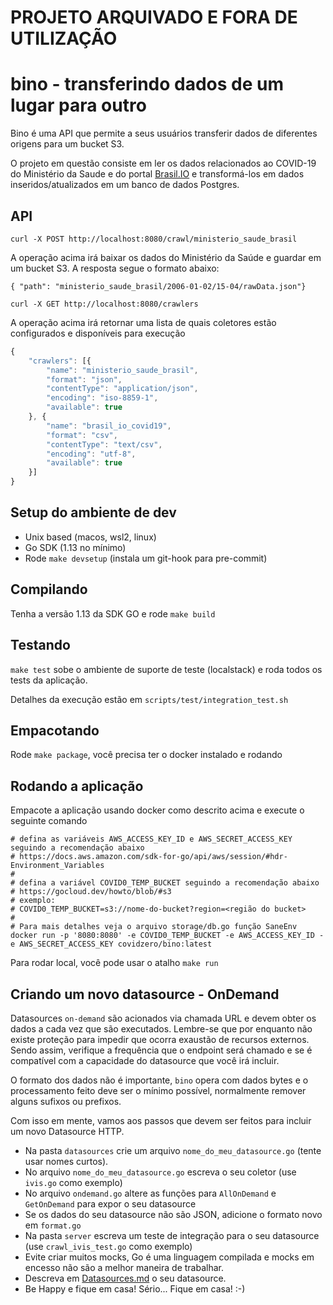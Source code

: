# PROJETO ARQUIVADO E FORA DE UTILIZAÇÃO

# bino - transferindo dados de um lugar para outro

Bino é uma API que permite a seus usuários transferir dados de diferentes origens para um bucket S3.

O projeto em questão consiste em ler os dados relacionados ao COVID-19 do Ministério da Saude e do portal [Brasil.IO](https://brasil.io/home/) e transformá-los em dados inseridos/atualizados em um banco de dados Postgres.

## API

```
curl -X POST http://localhost:8080/crawl/ministerio_saude_brasil
```

A operação acima irá baixar os dados do Ministério da Saúde e guardar em um bucket S3. A resposta segue o formato abaixo:

```
{ "path": "ministerio_saude_brasil/2006-01-02/15-04/rawData.json"}
```

```
curl -X GET http://localhost:8080/crawlers
```

A operação acima irá retornar uma lista de quais coletores estão configurados e disponíveis para execução

```js
{
	"crawlers": [{
		"name": "ministerio_saude_brasil",
		"format": "json",
		"contentType": "application/json",
		"encoding": "iso-8859-1",
		"available": true
	}, {
		"name": "brasil_io_covid19",
		"format": "csv",
		"contentType": "text/csv",
		"encoding": "utf-8",
		"available": true
	}]
}
```

## Setup do ambiente de dev

- Unix based (macos, wsl2, linux)
- Go SDK (1.13 no mínimo)
- Rode `make devsetup` (instala um git-hook para pre-commit)

## Compilando

Tenha a versão 1.13 da SDK GO e rode `make build`

## Testando

`make test` sobe o ambiente de suporte de teste (localstack) e roda todos os tests da aplicação.

Detalhes da execução estão em `scripts/test/integration_test.sh`

## Empacotando

Rode `make package`, você precisa ter o docker instalado e rodando

## Rodando a aplicação

Empacote a aplicação usando docker como descrito acima e execute o seguinte comando

```
# defina as variáveis AWS_ACCESS_KEY_ID e AWS_SECRET_ACCESS_KEY seguindo a recomendação abaixo
# https://docs.aws.amazon.com/sdk-for-go/api/aws/session/#hdr-Environment_Variables
#
# defina a variável COVID0_TEMP_BUCKET seguindo a recomendação abaixo
# https://gocloud.dev/howto/blob/#s3
# exemplo:
# COVID0_TEMP_BUCKET=s3://nome-do-bucket?region=<região do bucket>
#
# Para mais detalhes veja o arquivo storage/db.go função SaneEnv
docker run -p '8080:8080' -e COVID0_TEMP_BUCKET -e AWS_ACCESS_KEY_ID -e AWS_SECRET_ACCESS_KEY covidzero/bino:latest
```

Para rodar local, você pode usar o atalho `make run`

## Criando um novo datasource - OnDemand

Datasources `on-demand` são acionados via chamada URL e devem obter os dados a cada vez que são executados. Lembre-se
que por enquanto não existe proteção para impedir que ocorra exaustão de recursos externos. Sendo assim, verifique
a frequência que o endpoint será chamado e se é compatível com a capacidade do datasource que você irá incluir.

O formato dos dados não é importante, `bino` opera com dados bytes e o processamento feito deve ser o mínimo possível,
normalmente remover alguns sufixos ou prefixos.

Com isso em mente, vamos aos passos que devem ser feitos para incluir um novo Datasource HTTP.

- Na pasta `datasources` crie um arquivo `nome_do_meu_datasource.go` (tente usar nomes curtos).
- No arquivo `nome_do_meu_datasource.go` escreva o seu coletor (use `ivis.go` como exemplo)
- No arquivo `ondemand.go` altere as funções para `AllOnDemand` e `GetOnDemand` para expor o seu datasource
- Se os dados do seu datasource não são JSON, adicione o formato novo em `format.go`
- Na pasta `server` escreva um teste de integração para o seu datasource (use `crawl_ivis_test.go` como exemplo)
- Evite criar muitos mocks, Go é uma linguagem compilada e mocks em encesso não são a melhor maneira de trabalhar.
- Descreva em [Datasources.md](Datasources.md) o seu datasource.
- Be Happy e fique em casa! Sério... Fique em casa! :-)
